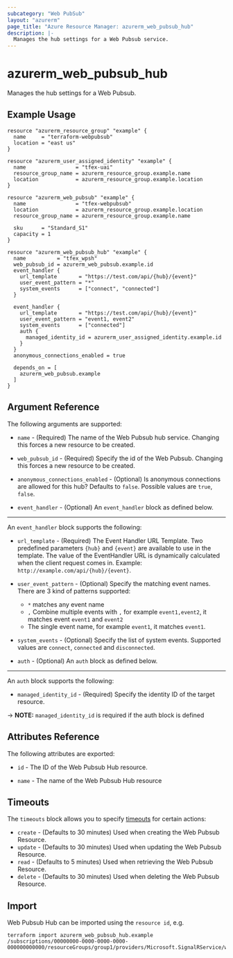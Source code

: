 ```yaml
---
subcategory: "Web PubSub"
layout: "azurerm"
page_title: "Azure Resource Manager: azurerm_web_pubsub_hub"
description: |-
  Manages the hub settings for a Web Pubsub service.
---
```


# azurerm_web_pubsub_hub

Manages the hub settings for a Web Pubsub.

## Example Usage

```hcl
resource "azurerm_resource_group" "example" {
  name     = "terraform-webpubsub"
  location = "east us"
}

resource "azurerm_user_assigned_identity" "example" {
  name                = "tfex-uai"
  resource_group_name = azurerm_resource_group.example.name
  location            = azurerm_resource_group.example.location
}

resource "azurerm_web_pubsub" "example" {
  name                = "tfex-webpubsub"
  location            = azurerm_resource_group.example.location
  resource_group_name = azurerm_resource_group.example.name

  sku      = "Standard_S1"
  capacity = 1
}

resource "azurerm_web_pubsub_hub" "example" {
  name          = "tfex_wpsh"
  web_pubsub_id = azurerm_web_pubsub.example.id
  event_handler {
    url_template       = "https://test.com/api/{hub}/{event}"
    user_event_pattern = "*"
    system_events      = ["connect", "connected"]
  }

  event_handler {
    url_template       = "https://test.com/api/{hub}/{event}"
    user_event_pattern = "event1, event2"
    system_events      = ["connected"]
    auth {
      managed_identity_id = azurerm_user_assigned_identity.example.id
    }
  }
  anonymous_connections_enabled = true

  depends_on = [
    azurerm_web_pubsub.example
  ]
}
```

## Argument Reference

The following arguments are supported:

* `name` - (Required) The name of the Web Pubsub hub service. Changing this forces a new resource to be created.

* `web_pubsub_id` - (Required) Specify the id of the Web Pubsub. Changing this forces a new resource to be created.

* `anonymous_connections_enabled` - (Optional) Is anonymous connections are allowed for this hub? Defaults to `false`.
  Possible values are `true`, `false`.

* `event_handler` - (Optional) An `event_handler` block as defined below.

---

An `event_handler` block supports the following:

* `url_template` - (Required) The Event Handler URL Template. Two predefined parameters `{hub}` and `{event}` are
  available to use in the template. The value of the EventHandler URL is dynamically calculated when the client request
  comes in. Example: `http://example.com/api/{hub}/{event}`.

* `user_event_pattern` - (Optional) Specify the matching event names. There are 3 kind of patterns supported:
    - `*` matches any event name
    - `,` Combine multiple events with `,` for example `event1,event2`, it matches event `event1` and `event2`
    - The single event name, for example `event1`, it matches `event1`.

* `system_events` - (Optional) Specify the list of system events. Supported values are `connect`, `connected`
  and `disconnected`.

* `auth` - (Optional) An `auth` block as defined below.

---

An `auth` block supports the following:

* `managed_identity_id` - (Required) Specify the identity ID of the target resource.

-> **NOTE:** `managed_identity_id` is required if the auth block is defined

## Attributes Reference

The following attributes are exported:

* `id` - The ID of the Web Pubsub Hub resource.

* `name` - The name of the Web Pubsub Hub resource

## Timeouts

The `timeouts` block allows you to specify [timeouts](https://www.terraform.io/language/resources/syntax#operation-timeouts) for certain actions:

* `create` - (Defaults to 30 minutes) Used when creating the Web Pubsub Resource.
* `update` - (Defaults to 30 minutes) Used when updating the Web Pubsub Resource.
* `read` - (Defaults to 5 minutes) Used when retrieving the Web Pubsub Resource.
* `delete` - (Defaults to 30 minutes) Used when deleting the Web Pubsub Resource.

## Import

Web Pubsub Hub can be imported using the `resource id`, e.g.

```shell
terraform import azurerm_web_pubsub_hub.example /subscriptions/00000000-0000-0000-0000-000000000000/resourceGroups/group1/providers/Microsoft.SignalRService/webPubsub/webpubsub1/hubs/webpubsubhub1
```
